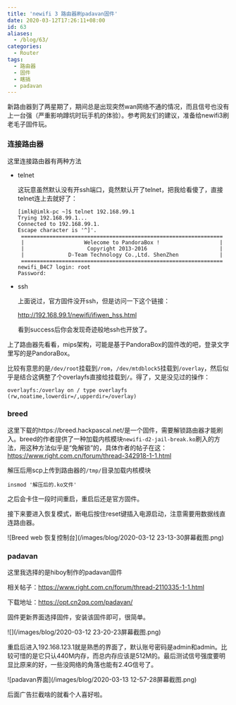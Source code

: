 ```yaml
---
title: 'newifi 3 路由器刷padavan固件'
date: 2020-03-12T17:26:11+08:00
id: 63
aliases:
  - /blog/63/
categories:
  - Router
tags:
  - 路由器
  - 固件
  - 瞎搞
  - padavan
---
```


新路由器到了两星期了，期间总是出现突然wan网络不通的情况，而且信号也没有上一台强（严重影响蹲坑时玩手机的体验）。参考网友们的建议，准备给newifi3刷老毛子固件玩。

### 连接路由器

这里连接路由器有两种方法

- telnet

  这玩意虽然默认没有开ssh端口，竟然默认开了telnet，把我给看傻了，直接telnet连上去就好了：

  ```
  [imlk@imlk-pc ~]$ telnet 192.168.99.1
  Trying 192.168.99.1...
  Connected to 192.168.99.1.
  Escape character is '^]'.
   ================================================================
   |                   Welecome to PandoraBox !                   |
   |                    Copyright 2013-2016                       |
   |              D-Team Technology Co.,Ltd. ShenZhen             |
   ================================================================ 
  newifi_B4C7 login: root
  Password:
  ```

- ssh

  上面说过，官方固件没开ssh，但是访问一下这个链接：

  http://192.168.99.1/newifi/ifiwen_hss.html

  看到success后你会发现奇迹般地ssh也开放了。

上了路由器先看看，mips架构，可能是基于PandoraBox的固件改的吧，登录文字里写的是PandoraBox。

比较有意思的是`/dev/root`挂载到`/rom`，`/dev/mtdblock5`挂载到`/overlay`，然后似乎是结合这俩整了个overlayfs直接给挂载到`/`。得了，又是没见过的操作：

```
overlayfs:/overlay on / type overlayfs (rw,noatime,lowerdir=/,upperdir=/overlay)
```

### breed

这里下载的https://breed.hackpascal.net/是一个固件，需要解锁路由器才能刷入。breed的作者提供了一种加载内核模块`newifi-d2-jail-break.ko`刷入的方法，用这种方法似乎是“免解锁”的，具体作者的帖子在这：https://www.right.com.cn/forum/thread-342918-1-1.html



解压后用scp上传到路由器的`/tmp/`目录加载内核模块

```
insmod '解压后的.ko文件'
```

之后会卡住一段时间重启，重启后还是官方固件。



接下来要进入恢复模式，断电后按住reset键插入电源启动，注意需要用数据线直连路由器。

![Breed web 恢复控制台](/images/blog/2020-03-12 23-13-30屏幕截图.png)



### padavan

这里我选择的是hiboy制作的padavan固件

相关帖子：https://www.right.com.cn/forum/thread-2110335-1-1.html

下载地址：https://opt.cn2qq.com/padavan/

固件更新界面选择固件，安装该固件即可，很简单。

![](/images/blog/2020-03-12 23-20-23屏幕截图.png)

重启后进入192.168.123.1就是熟悉的界面了，默认账号密码是admin和admin。比较可惜的是它只认440M内存，而总内存应该是512M的。最后测试信号强度要明显比原来的好，一些没网络的角落也能有2.4G信号了。

![padavan界面](/images/blog/2020-03-13 12-57-28屏幕截图.png)

后面广告拦截啥的就看个人喜好啦。

